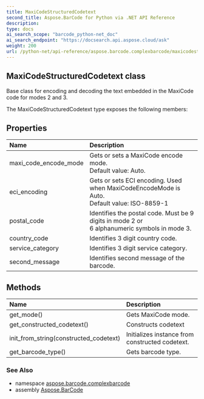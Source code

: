 ```yaml
---
title: MaxiCodeStructuredCodetext
second_title: Aspose.BarCode for Python via .NET API Reference
description: 
type: docs
ai_search_scope: "barcode_python-net_doc"
ai_search_endpoint: "https://docsearch.api.aspose.cloud/ask"
weight: 200
url: /python-net/api-reference/aspose.barcode.complexbarcode/maxicodestructuredcodetext/
---
```


## MaxiCodeStructuredCodetext class

Base class for encoding and decoding the text embedded in the MaxiCode code for modes 2 and 3.

The MaxiCodeStructuredCodetext type exposes the following members:
## Properties
| Name | Description |
| :- | :- |
|maxi_code_encode_mode|Gets or sets a MaxiCode encode mode. <br/>            Default value: Auto.|
|eci_encoding|Gets or sets ECI encoding. Used when MaxiCodeEncodeMode is Auto.<br/>            Default value: ISO-8859-1|
|postal_code|Identifies the postal code. Must be 9 digits in mode 2 or <br/>            6 alphanumeric symbols in mode 3.|
|country_code|Identifies 3 digit country code.|
|service_category|Identifies 3 digit service category.|
|second_message|Identifies second message of the barcode.|
## Methods
| Name | Description |
| :- | :- |
|get_mode()|Gets MaxiCode mode.|
|get_constructed_codetext()|Constructs codetext|
|init_from_string(constructed_codetext)|Initializes instance from constructed codetext.|
|get_barcode_type()|Gets barcode type.|

### See Also

* namespace [aspose.barcode.complexbarcode](/barcode/python-net/api-reference/aspose.barcode.complexbarcode/)
* assembly [Aspose.BarCode](/barcode/python-net/api-reference/)

